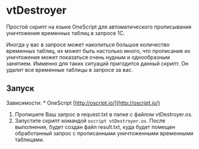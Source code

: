 # vtDestroyer
Простой скрипт на языке OneScript для автоматического прописывания уничтожения временных таблиц в запросе 1С. 

Иногда у вас в запросе может накопиться большое количество временных таблиц, их может быть настолько много, что прописание их уничтожения может показаться очень нудным и однообразным занятием. Имменно для таких ситуаций пригодится данный скрипт. Он удалит все временные таблицы в запросе за вас. 

## Запуск
Зависимости:
    * OneScript [http://oscript.io/](http://oscript.io/)

1. Пропишите Ваш запрос в request.txt в папке с файлом vtDestroyer.os.
2. Запустите скрипт командой `oscript vtDestroyer.os`. После выполнения, будет создан файл result.txt, куда будет помещен обработанный запрос с прописанными уничтоженными временными таблицами.
